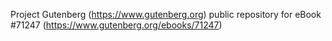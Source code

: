 Project Gutenberg (https://www.gutenberg.org) public repository for
eBook #71247 (https://www.gutenberg.org/ebooks/71247)
